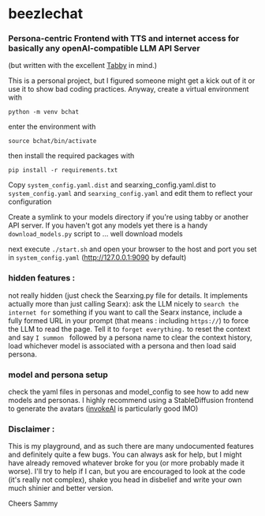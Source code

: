 # beezlechat
### Persona-centric Frontend with TTS and internet access for basically any openAI-compatible LLM API Server

(but written with the excellent [Tabby](https://github.com/theroyallab/tabbyAPI/) in mind.)

This is a personal project, but I figured someone might get a kick out of it or use it to show bad coding practices. 
Anyway, create a virtual environment with 

`python -m venv bchat`

enter the environment with 

`source bchat/bin/activate`

then install the required packages with 

`pip install -r requirements.txt`

Copy `system_config.yaml.dist` and searxing_config.yaml.dist to `system_config.yaml` and `searxing_config.yaml` and edit them to reflect your configuration

Create a symlink to your models directory if you're using tabby or another API server. If you haven't got any models yet there is a handy `download_models.py` script to ... well download models 

next execute `./start.sh` and open your browser to the host and port you set in `system_config.yaml` (http://127.0.0.1:9090 by default)

### hidden features :
not really hidden (just check the Searxing.py file for details. It implements actually more than just calling Searx): ask the LLM nicely to 
`search the internet for` something if you want to call the Searx instance, include a fully formed URL in your prompt (that means : including `https://`) 
to force the LLM to read the page. Tell it to `forget everything.` to reset the context and 
say `I summon ` followed by a persona name to clear the context history, load whichever model is 
associated with a persona and then load said persona.

### model and persona setup
check the yaml files in personas and model_config to see how to add new models and personas. I highly recommend
using a StableDiffusion frontend to generate the avatars ([invokeAI](https://invoke-ai.github.io/InvokeAI/) is particularly good IMO)

### Disclaimer : 
This is my playground, and as such there are many undocumented features and definitely quite a few bugs. You can always ask for help, 
but I might have already removed whatever broke for you (or more probably made it worse). I'll try to help if I can, but you are 
encouraged to look at the code (it's really not complex), shake you head in disbelief and write your own much shinier and better version.

Cheers
Sammy